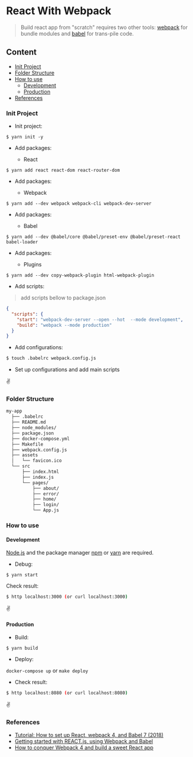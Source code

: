 # React With Webpack

>Build react app from "scratch" requires two other tools: [webpack](https://webpack.js.org/) for bundle modules and [babel](https://babeljs.io/) for trans-pile code. 

## Content

- [Init Project](#init-project)
- [Folder Structure](#folder-structure)
- [How to use](#how-to-use)
  - [Development](#development)
  - [Production](#production)
- [References](#references)

### Init Project

- Init project:

```npm
$ yarn init -y
```

- Add packages: 

    - React
    
```npm
$ yarn add react react-dom react-router-dom
```

- Add packages: 

    - Webpack
    
```npm
$ yarn add --dev webpack webpack-cli webpack-dev-server
```

- Add packages: 

    - Babel
    
```npm
$ yarn add --dev @babel/core @babel/preset-env @babel/preset-react babel-loader
```

- Add packages: 

    - Plugins
    
```npm
$ yarn add --dev copy-webpack-plugin html-webpack-plugin
```

- Add scripts:

>add scripts bellow to package.json
```json
{
  "scripts": {
    "start": "webpack-dev-server --open --hot  --mode development",
    "build": "webpack --mode production"
  }
}
``` 

- Add configurations:

```bash
$ touch .babelrc webpack.config.js
```

- Set up configurations and add main scripts

:v:
  
### Folder Structure

```bash
my-app
  ├── .babelrc
  ├── README.md
  ├── node_modules/
  ├── package.json
  ├── docker-compose.yml
  ├── Makefile
  ├── webpack.config.js
  ├── assets
  │   └── favicon.ico
  └── src
      ├── index.html
      ├── index.js
      └── pages/
          ├── about/
          ├── error/
          ├── home/
          ├── login/
          └── App.js
```

### How to use

#### Development

[Node.js](https://nodejs.org) and the package manager [npm](https://www.npmjs.com/) or [yarn](https://yarnpkg.com/) are required.

- Debug:

```npm
$ yarn start
```

Check result:
```bash
$ http localhost:3000 (or curl localhost:3000)
```

:v:

#### Production

- Build:

```npm
$ yarn build
```

- Deploy:

`docker-compose up` or `make deploy`

- Check result:
```bash
$ http localhost:8080 (or curl localhost:8080)
```

:v:

### References

- [Tutorial: How to set up React, webpack 4, and Babel 7 (2018)](https://www.valentinog.com/blog/react-webpack-babel/)
- [Getting started with REACT.js, using Webpack and Babel](https://medium.com/@siddharthac6/getting-started-with-react-js-using-webpack-and-babel-66549f8fbcb8)
- [How to conquer Webpack 4 and build a sweet React app](https://medium.freecodecamp.org/how-to-conquer-webpack-4-and-build-a-sweet-react-app-236d721e6745)




